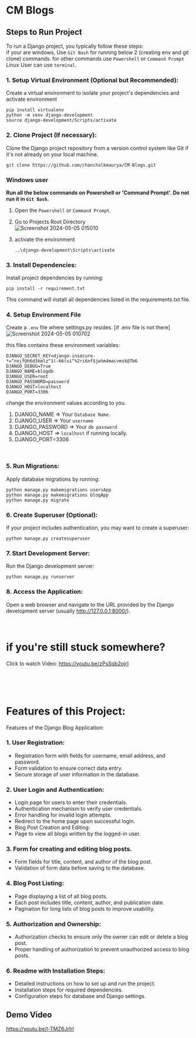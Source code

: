# CM Blogs

## Steps to Run Project
To run a Django project, you typically follow these steps: <br>
if your are windows, Use `Git Bash` for running below 2 (creating env and git clone) commands. for other commands use `Powershell` or  `Command Prompt`<br>
Linux User can use `terminal`.

### 1. Setup Virtual Environment (Optional but Recommended):<br>
   Create a virtual environment to isolate your project's dependencies and activate environment <br>
   ```
   pip install virtualenv
   python -m venv django-development
   source django-development/Scripts/activate
   ```
   

### 2. Clone Project (If necessary):<br>
Clone the Django project repository from a version control system like Git if it's not already on your local machine.
```
git clone https://github.com/chanchalkmaurya/CM-Blogs.git
```

### Windows user 
**Run all the below commands on Powershell or 'Command Prompt'. Do not run it in `Git Bash`.**
1. Open the `Powershell` or `Command Prompt`.
2. Go to Projects Root Directory <br>
![Screenshot 2024-05-05 015010](https://github.com/chanchalkmaurya/CM-Blogs/assets/73050886/84f54bba-1675-4750-8813-4f1c79e7f74d)

3. activate the environment
   ```
   ..\django-development\Scripts\activate
   ```

### 3. Install Dependencies:
Install project dependencies by running:
```
pip install -r requirement.txt
```
This command will install all dependencies listed in the requirements.txt file.

### 4. Setup Environment File
Create a `.env` file where settings.py resides. [if .env file is not there] <br>
![Screenshot 2024-05-05 010702](https://github.com/chanchalkmaurya/CM-Blogs/assets/73050886/6ae9a08a-5a26-462f-92f6-37f9d4d70f06)

this files contains these environment variables:
```
DJANGO_SECRET_KEY=django-insecure-*=^nxjf@h6d3kmlz^1(-66(si^%2ri6nf$jw%m4macvmsk@7b6
DJANGO_DEBUG=True
DJANGO_NAME=blogdb
DJANGO_USER=root
DJANGO_PASSWORD=password
DJANGO_HOST=localhost
DJANGO_PORT=3306
```
change the environment values according to you. <br>
1. DJANGO_NAME => Your `Database Name`. <br>
2. DJANGO_USER => Your `username` <br>
3. DJANGO_PASSWORD => Your `db password` <br>
4. DJANGO_HOST => `localhost` if running locally. <br>
5. DJANGO_PORT=3306
<br>

### 5. Run Migrations:
Apply database migrations by running:
```
python manage.py makemigrations usersApp
python manage.py makemigrations blogApp
python manage.py migrate
```

   
### 6. Create Superuser (Optional):
If your project includes authentication, you may want to create a superuser:
```
python manage.py createsuperuser
```

### 7. Start Development Server:
Run the Django development server:
```
python manage.py runserver
```

### 8. Access the Application:
Open a web browser and navigate to the URL provided by the Django development server (usually http://127.0.0.1:8000/).
<br><br><br>

# if you're still stuck somewhere?
Click to watch Video:
https://youtu.be/zPsSqb2ojrI


<br><br><br>

# Features of this Project:
Features of the Django Blog Application:

### 1. User Registration:
* Registration form with fields for username, email address, and password.
* Form validation to ensure correct data entry.
* Secure storage of user information in the database.

### 2. User Login and Authentication:
* Login page for users to enter their credentials.
* Authentication mechanism to verify user credentials.
* Error handling for invalid login attempts.
* Redirect to the home page upon successful login.
* Blog Post Creation and Editing:
* Page to view all blogs written by the logged-in user.
### 3. Form for creating and editing blog posts.
* Form fields for title, content, and author of the blog post.
* Validation of form data before saving to the database.
### 4. Blog Post Listing:
* Page displaying a list of all blog posts.
* Each post includes title, content, author, and publication date.
* Pagination for long lists of blog posts to improve usability.
### 5. Authorization and Ownership:
* Authorization checks to ensure only the owner can edit or delete a blog post.
* Proper handling of authorization to prevent unauthorized access to blog posts.
### 6. Readme with Installation Steps:
* Detailed instructions on how to set up and run the project.
* Installation steps for required dependencies.
* Configuration steps for database and Django settings.



## Demo Video
https://youtu.be/l-TMZ6JrlrI
